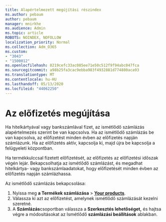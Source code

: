 ```yaml
---
title: Alapértelmezett megújítási részindex
ms.author: pebaum
author: pebaum
manager: mnirkhe
ms.audience: Admin
ms.topic: article
ROBOTS: NOINDEX, NOFOLLOW
localization_priority: Normal
ms.collection: Adm_O365
ms.custom:
- "3043"
- "1500012"
ms.openlocfilehash: 8219cefc33ac085ee71e50c512f9f94abc047fca
ms.sourcegitcommit: a98b25fa3cac9ebba983f4932881d774880aca93
ms.translationtype: MT
ms.contentlocale: hu-HU
ms.lasthandoff: 05/13/2020
ms.locfileid: "44062250"
---
```

# <a name="renewing-your-subscription"></a>Az előfizetés megújítása

Ha hitelkártyával vagy bankszámlával fizet, az ismétlődő számlázás alapértelmezés szerint be van kapcsolva. Ha az ismétlődő számlázás be van kapcsolva, az előfizetést minden évben az előfizetés napján számlázunk. Ha az előfizetés aktív, kapcsolja ki, majd újra be kapcsolja a felügyeleti központban.

Ha termékkulccsal fizetett előfizetését, az előfizetés az előfizetési időszak végén lejár. Bekapcsolhatja az ismétlődő számlázást, és megadhat hitelkártya- vagy bankszámlaadatokat, hogy előfizetését minden évben az előfizetés napján számlázhassa.

Az ismétlődő számlázás bekapcsolása: 

1. Nyissa meg **a Termékek számlázása**  >  **[Your products](https://go.microsoft.com/fwlink/p/?linkid=842054)**.
2. Válassza ki azt az előfizetést, amelynek ismétlődő számlázását kezelni szeretné.
3. A **Számlázás**csoportban válassza a **Szerkesztés lehetőséget,** és hajtsa végre a módosításokat az Ismétlődő **számlázási beállítások** ablakban. 